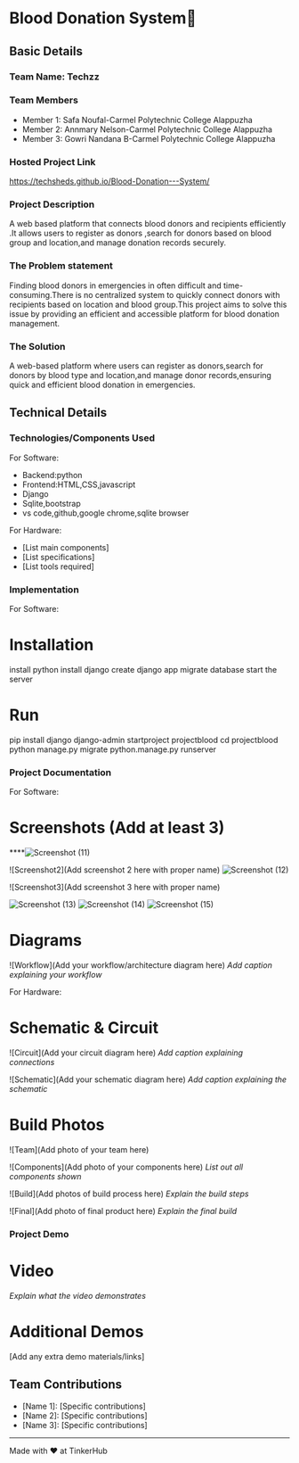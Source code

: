 # Blood Donation System🎯


## Basic Details
### Team Name: Techzz


### Team Members
- Member 1:  Safa Noufal-Carmel Polytechnic College Alappuzha
- Member 2:  Annmary Nelson-Carmel Polytechnic College Alappuzha
- Member 3:  Gowri Nandana B-Carmel Polytechnic College Alappuzha

### Hosted Project Link
https://techsheds.github.io/Blood-Donation---System/


### Project Description
A web based platform that connects blood donors and recipients efficiently .It allows users to register as donors ,search for donors based on blood group and location,and manage donation records securely. 

### The Problem statement
Finding blood donors in emergencies in often difficult and time-consuming.There is no centralized system to quickly connect donors with recipients based on location and blood group.This project aims to solve this issue by providing an efficient and accessible platform for blood donation management.

### The Solution
A web-based platform where users can register as donors,search for donors by blood type and location,and manage donor records,ensuring quick and efficient blood donation in emergencies.

## Technical Details
### Technologies/Components Used
For Software:
- Backend:python
- Frontend:HTML,CSS,javascript
- Django
- Sqlite,bootstrap
- vs code,github,google chrome,sqlite browser

For Hardware:
- [List main components]
- [List specifications]
- [List tools required]

### Implementation
For Software:
# Installation
install python
install django
create django app
migrate database
start the server

# Run
pip install django
django-admin startproject projectblood 
cd projectblood
python manage.py migrate
python.manage.py runserver


### Project Documentation
For Software:

# Screenshots (Add at least 3)
****![Screenshot (11)](https://github.com/user-attachments/assets/53c83421-8c7d-48fd-b574-1b9347d62ff7)


![Screenshot2](Add screenshot 2 here with proper name)
![Screenshot (12)](https://github.com/user-attachments/assets/5c396eae-fa20-468f-ba5c-29a398077251)


![Screenshot3](Add screenshot 3 here with proper name)

![Screenshot (13)](https://github.com/user-attachments/assets/7788ae54-fba3-4263-94c0-92f3e987a26c)
![Screenshot (14)](https://github.com/user-attachments/assets/9233b852-ce69-40c3-9291-bb66857f1363)
![Screenshot (15)](https://github.com/user-attachments/assets/9c34bdf7-0e49-4134-8929-5a2b8388b75d)



# Diagrams
![Workflow](Add your workflow/architecture diagram here)
*Add caption explaining your workflow*

For Hardware:

# Schematic & Circuit
![Circuit](Add your circuit diagram here)
*Add caption explaining connections*

![Schematic](Add your schematic diagram here)
*Add caption explaining the schematic*

# Build Photos
![Team](Add photo of your team here)


![Components](Add photo of your components here)
*List out all components shown*

![Build](Add photos of build process here)
*Explain the build steps*

![Final](Add photo of final product here)
*Explain the final build*

### Project Demo
# Video

*Explain what the video demonstrates*

# Additional Demos
[Add any extra demo materials/links]


## Team Contributions
- [Name 1]: [Specific contributions]
- [Name 2]: [Specific contributions]
- [Name 3]: [Specific contributions]

---
Made with ❤️ at TinkerHub

